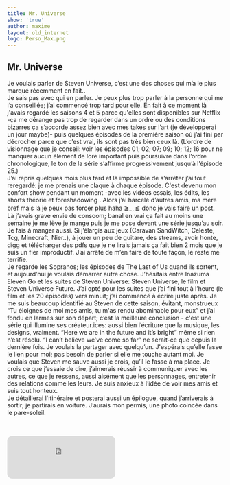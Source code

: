 ```yaml
---
title: Mr. Universe
show: 'true'
author: maxime
layout: old_internet
logo: Perso_Max.png
---
```

## Mr. Universe

Je voulais parler de Steven Universe, c’est une des choses qui m’a le plus marqué récemment en fait..  
Je sais pas avec qui en parler. Je peux plus trop parler à la personne qui me l’a conseillée; j’ai commencé trop tard pour elle. En fait à ce moment là j'avais regardé les saisons 4 et 5 parce qu'elles sont disponibles sur Netflix -ça me dérange pas trop de regarder dans un ordre ou des conditions bizarres ça s’accorde assez bien avec mes takes sur l’art (je développerai un jour maybe)- puis quelques épisodes de la première saison où j’ai fini par décrocher parce que c’est vrai, ils sont pas très bien ceux là.
(L’ordre de visionnage que je conseil: voir les épisodes 01; 02; 07; 09; 10; 12; 16 pour ne manquer aucun élément de lore important puis poursuivre dans l’ordre chronologique, le ton de la série s’affirme progressivement jusqu’à l’épisode 25.)  
J’ai repris quelques mois plus tard et là impossible de s’arrêter j’ai tout reregardé: je me prenais une claque à chaque épisode. C'est devenu mon confort show pendant un moment -avec les vidéos essais, les édits, les shorts théorie et foreshadowing . Alors j’ai harcelé d’autres amis, ma mère bref mais là je peux pas forcer plus haha ≧﹏≦ 	donc je vais faire un post.  
Là j’avais grave envie de consoom; banal en vrai ça fait au moins une semaine je me lève je mange puis je me pose devant une série jusqu’au soir. Je fais à manger aussi. Si j’élargis aux jeux (Caravan SandWitch, Celeste, Tcg, Minecraft, Nier..), à jouer un peu de guitare, des streams, avoir honte, digg et télécharger des pdfs que je ne lirais jamais ça fait bien 2 mois que je suis un fier improductif. J’ai arrêté de m’en faire de toute façon, le reste me terrifie.  
Je regarde les Sopranos; les épisodes de The Last of Us quand ils sortent, et aujourd’hui  je voulais démarrer autre chose. J’hésitais entre Inazuma Eleven Go et les suites de Steven Universe: Steven Universe, le film et Steven Universe Future. J’ai opté pour les suites que j’ai fini tout à l’heure (le film et les 20 épisodes) vers minuit; j’ai commencé à écrire juste après.
Je me suis beaucoup identifié au Steven de cette saison, évitant, monstrueux “Tu éloignes de moi mes amis, tu m'as rendu abominable pour eux” et j’ai fondu en larmes sur son départ; c’est la meilleure conclusion - c'est une série qui illumine ses créateur.ices: aussi bien l’écriture que la musique, les designs, vraiment. “Here we are in the future and it’s bright” même si rien n’est résolu. “I can’t believe we’ve come so far” ne serait-ce que depuis la dernière fois. Je voulais la partager avec quelqu’un. J'espérais qu’elle fasse le lien pour moi; pas besoin de parler si elle me touche autant moi. Je voulais que Steven me sauve aussi je crois, qu’il le fasse à ma place. Je crois ce que j’essaie de dire, j’aimerais réussir à communiquer avec les autres, ce que je ressens, aussi aisément que les personnages, entretenir des relations comme les leurs. Je suis anxieux à l’idée de voir mes amis et suis tout honteux.   
Je détaillerai l'itinéraire et posterai aussi un épilogue, quand j’arriverais à sortir; je partirais en voiture. J’aurais mon permis, une photo coincée dans le pare-soleil. 

<iframe 
  style="border-radius:12px; margin: 2rem 0;" 
  src="https://www.youtube.com/watch?v=cnOjtL4O3cY" 
  frameBorder="0" 
  allowfullscreen="" 
  allow="autoplay; clipboard-write; encrypted-media; fullscreen; picture-in-picture" 
  loading="lazy"
  width="50%" 
  height="100" 
  frameborder="0" 
  allowfullscreen>
</iframe>

